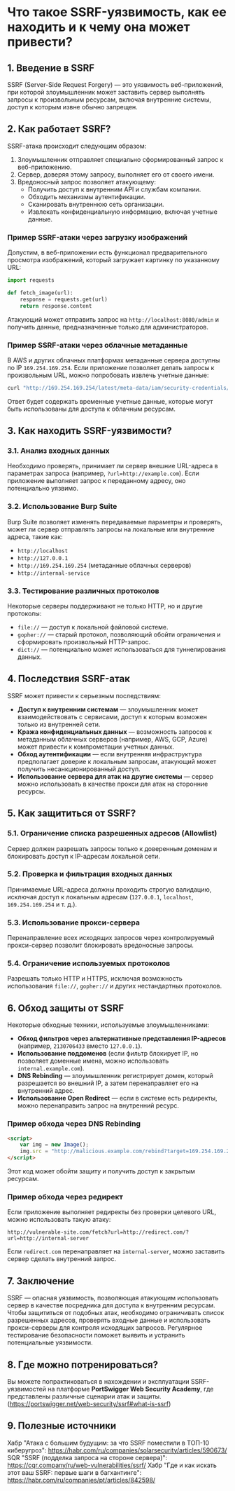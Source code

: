 # Что такое SSRF-уязвимость, как ее находить и к чему она может привести?

## 1. Введение в SSRF
SSRF (Server-Side Request Forgery) — это уязвимость веб-приложений, при которой злоумышленник может заставить сервер выполнять запросы к произвольным ресурсам, включая внутренние системы, доступ к которым извне обычно запрещен.

## 2. Как работает SSRF?
SSRF-атака происходит следующим образом:
1. Злоумышленник отправляет специально сформированный запрос к веб-приложению.
2. Сервер, доверяя этому запросу, выполняет его от своего имени.
3. Вредоносный запрос позволяет атакующему:
   - Получить доступ к внутренним API и службам компании.
   - Обходить механизмы аутентификации.
   - Сканировать внутреннюю сеть организации.
   - Извлекать конфиденциальную информацию, включая учетные данные.

### Пример SSRF-атаки через загрузку изображений
Допустим, в веб-приложении есть функционал предварительного просмотра изображений, который загружает картинку по указанному URL:
```python
import requests

def fetch_image(url):
    response = requests.get(url)
    return response.content
```
Атакующий может отправить запрос на `http://localhost:8080/admin` и получить данные, предназначенные только для администраторов.

### Пример SSRF-атаки через облачные метаданные
В AWS и других облачных платформах метаданные сервера доступны по IP `169.254.169.254`. Если приложение позволяет делать запросы к произвольным URL, можно попробовать извлечь учетные данные:
```bash
curl "http://169.254.169.254/latest/meta-data/iam/security-credentials/"
```
Ответ будет содержать временные учетные данные, которые могут быть использованы для доступа к облачным ресурсам.

## 3. Как находить SSRF-уязвимости?

### 3.1. Анализ входных данных
Необходимо проверять, принимает ли сервер внешние URL-адреса в параметрах запроса (например, `?url=http://example.com`). Если приложение выполняет запрос к переданному адресу, оно потенциально уязвимо.

### 3.2. Использование Burp Suite
Burp Suite позволяет изменять передаваемые параметры и проверять, может ли сервер отправлять запросы на локальные или внутренние адреса, такие как:
- `http://localhost`
- `http://127.0.0.1`
- `http://169.254.169.254` (метаданные облачных серверов)
- `http://internal-service`

### 3.3. Тестирование различных протоколов
Некоторые серверы поддерживают не только HTTP, но и другие протоколы:
- `file://` — доступ к локальной файловой системе.
- `gopher://` — старый протокол, позволяющий обойти ограничения и сформировать произвольный HTTP-запрос.
- `dict://` — потенциально может использоваться для туннелирования данных.

## 4. Последствия SSRF-атак
SSRF может привести к серьезным последствиям:
- **Доступ к внутренним системам** — злоумышленник может взаимодействовать с сервисами, доступ к которым возможен только из внутренней сети.
- **Кража конфиденциальных данных** — возможность запросов к метаданным облачных серверов (например, AWS, GCP, Azure) может привести к компрометации учетных данных.
- **Обход аутентификации** — если внутренняя инфраструктура предполагает доверие к локальным запросам, атакующий может получить несанкционированный доступ.
- **Использование сервера для атак на другие системы** — сервер можно использовать в качестве прокси для атак на сторонние ресурсы.

## 5. Как защититься от SSRF?

### 5.1. Ограничение списка разрешенных адресов (Allowlist)
Сервер должен разрешать запросы только к доверенным доменам и блокировать доступ к IP-адресам локальной сети.

### 5.2. Проверка и фильтрация входных данных
Принимаемые URL-адреса должны проходить строгую валидацию, исключая доступ к локальным адресам (`127.0.0.1`, `localhost`, `169.254.169.254` и т. д.).

### 5.3. Использование прокси-сервера
Перенаправление всех исходящих запросов через контролируемый прокси-сервер позволит блокировать вредоносные запросы.

### 5.4. Ограничение используемых протоколов
Разрешать только HTTP и HTTPS, исключая возможность использования `file://`, `gopher://` и других нестандартных протоколов.

## 6. Обход защиты от SSRF
Некоторые обходные техники, используемые злоумышленниками:
- **Обход фильтров через альтернативные представления IP-адресов** (например, `2130706433` вместо `127.0.0.1`).
- **Использование поддоменов** (если фильтр блокирует IP, но позволяет доменные имена, можно использовать `internal.example.com`).
- **DNS Rebinding** — злоумышленник регистрирует домен, который разрешается во внешний IP, а затем перенаправляет его на внутренний адрес.
- **Использование Open Redirect** — если в системе есть редиректы, можно перенаправить запрос на внутренний ресурс.

### Пример обхода через DNS Rebinding
```html
<script>
    var img = new Image();
    img.src = "http://malicious.example.com/rebind?target=169.254.169.254";
</script>
```
Этот код может обойти защиту и получить доступ к закрытым ресурсам.

### Пример обхода через редирект
Если приложение выполняет редиректы без проверки целевого URL, можно использовать такую атаку:
```
http://vulnerable-site.com/fetch?url=http://redirect.com/?url=http://internal-server
```
Если `redirect.com` перенаправляет на `internal-server`, можно заставить сервер сделать внутренний запрос.

## 7. Заключение
SSRF — опасная уязвимость, позволяющая атакующим использовать сервер в качестве посредника для доступа к внутренним ресурсам. Чтобы защититься от подобных атак, необходимо ограничивать список разрешенных адресов, проверять входные данные и использовать прокси-серверы для контроля исходящих запросов. Регулярное тестирование безопасности поможет выявить и устранить потенциальные уязвимости.

## 8. Где можно потренироваться?
Вы можете попрактиковаться в нахождении и эксплуатации SSRF-уязвимостей на платформе **PortSwigger Web Security Academy**, где представлены различные сценарии атак и защиты.(https://portswigger.net/web-security/ssrf#what-is-ssrf)

## 9. Полезные источники
Хабр "Атака с большим будущим: за что SSRF поместили в ТОП-10 киберугроз": https://habr.com/ru/companies/solarsecurity/articles/590673/
SQR "SSRF (подделка запроса на стороне сервера)": https://cqr.company/ru/web-vulnerabilities/ssrf/
Хабр "Где и как искать этот ваш SSRF: первые шаги в багхантинге": https://habr.com/ru/companies/pt/articles/842598/

